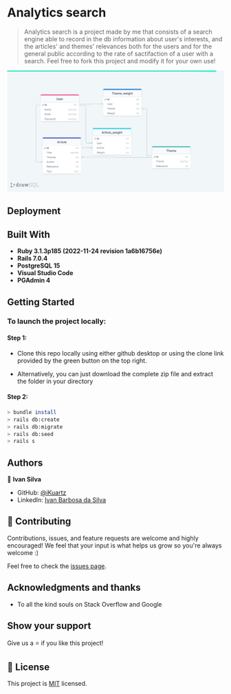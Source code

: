 # Analytics search

> Analytics search is a project made by me that consists of a search engine able to record in the db information about user's interests, and the articles' and themes' relevances both for the users and for the general public according to the rate of sactifaction of a user with a search. Feel free to fork this project and modify it for your own use!

![ERD diagram of our database](\db\drawing\ERD_diagram.png)

## Deployment

<!-- You can find the app live [here](https://PENDING.herokuapp.com/) -->

## Built With

- **Ruby 3.1.3p185 (2022-11-24 revision 1a6b16756e)**
- **Rails 7.0.4**
- **PostgreSQL 15**
- **Visual Studio Code**
- **PGAdmin 4**

## Getting Started

### To launch the project locally:

#### Step 1:

- Clone this repo locally using either github desktop or using the clone link provided by the green button on the top right.

- Alternatively, you can just download the complete zip file and extract the folder in your directory

#### Step 2:

```bash
> bundle install
> rails db:create
> rails db:migrate
> rails db:seed
> rails s
```
## Authors

👤 **Ivan Silva**
- GitHub: [@iKuartz](https://github.com/iKuartz)
- LinkedIn: [Ivan Barbosa da Silva](https://www.linkedin.com/in/i-b-silva/)

## 🤝 Contributing

Contributions, issues, and feature requests are welcome and highly encouraged!
We feel that your input is what helps us grow so you're always welcome :)

Feel free to check the [issues page](../../issues/).

## Acknowledgments and thanks

- To all the kind souls on Stack Overflow and Google

## Show your support

Give us a ⭐️ if you like this project!

## 📝 License

This project is [MIT](./MIT.md) licensed.
